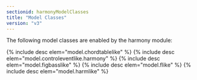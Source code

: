 ```yaml
---
sectionid: harmonyModelClasses
title: "Model Classes"
version: "v3"
---
```


The following model classes are enabled by the harmony module:



{% include desc elem="model.chordtablelike" %}
{% include desc elem="model.controleventlike.harmony" %}
{% include desc elem="model.figbasslike" %}
{% include desc elem="model.flike" %}
{% include desc elem="model.harmlike" %}




